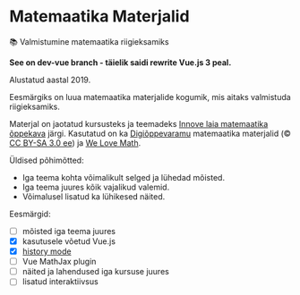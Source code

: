 # Matemaatika Materjalid
📚 Valmistumine matemaatika riigieksamiks

**See on dev-vue branch - täielik saidi rewrite Vue.js 3 peal.**

Alustatud aastal 2019.

Eesmärgiks on luua matemaatika materjalide kogumik, mis aitaks valmistuda riigieksamiks.

Materjal on jaotatud kursusteks ja teemadeks [Innove laia matemaatika õppekava](https://oppekava.innove.ee/laia-matemaatika-kursused/) järgi. Kasutatud on ka [Digiõppevaramu](https://e-koolikott.ee/kogumik/20179-Digioppevaramu-matemaatika-materjalid) matemaatika materjalid (© [CC BY-SA 3.0 ee](https://creativecommons.org/licenses/by-sa/3.0/ee/deed.en)) ja [We Love Math](http://welovemath.ee/).

Üldised põhimõtted:
* Iga teema kohta võimalikult selged ja lühedad mõisted.
* Iga teema juures kõik vajalikud valemid.
* Võimalusel lisatud ka lühikesed näited.

Eesmärgid:
- [ ] mõisted iga teema juures
- [x] kasutusele võetud Vue.js
- [x] [history mode](https://router.vuejs.org/guide/essentials/history-mode.html)
- [ ] Vue MathJax plugin
- [ ] näited ja lahendused iga kursuse juures
- [ ] lisatud interaktiivsus
